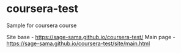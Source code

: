 # coursera-test
Sample for coursera course

Site base - https://sage-sama.github.io/coursera-test/
Main page - https://sage-sama.github.io/coursera-test/site/main.html
